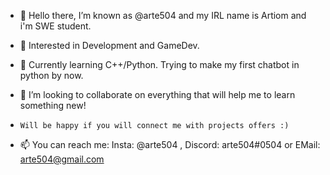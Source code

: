 - 👋 Hello there, I’m known as @arte504 and my IRL name is Artiom and i'm SWE student.

- 👀 Interested in Development and GameDev.

- 📓 Currently learning C++/Python. Trying to make my first chatbot in python by now.

- 💞️ I’m looking to collaborate on everything that will help me to learn something new!
-     Will be happy if you will connect me with projects offers :)

- 📫 You can reach me: Insta: @arte504 , Discord: arte504#0504 or EMail: arte504@gmail.com
